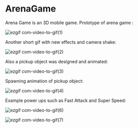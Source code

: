 # ArenaGame
 
Arena Game is an 3D mobile game. Prototype of arena game :

![ezgif com-video-to-gif(1)](https://github.com/omeralpcolak/ArenaGame/assets/112391850/83c5f5c4-f69c-4d39-af12-b194dedb54d5)


Another short gif with new effects and camera shake: 

![ezgif com-video-to-gif(2)](https://github.com/omeralpcolak/ArenaGame/assets/112391850/88855eaf-0667-49da-bb42-2699fa5912c8)

Also a pickup object was designed and animated: 

![ezgif com-video-to-gif(3)](https://github.com/omeralpcolak/ArenaGame/assets/112391850/51a01c41-17cc-4af2-b82b-c28500d38554)

Spawning animation of pickup object:


![ezgif com-video-to-gif(4)](https://github.com/omeralpcolak/ArenaGame/assets/112391850/0c8f98cd-06ef-43b7-9bec-301940441fb1)

Example power ups such as Fast Attack and Super Speed: 

![ezgif com-video-to-gif(6)](https://github.com/omeralpcolak/ArenaGame/assets/112391850/52897610-a5fa-4a58-b892-f070cdad3303)


![ezgif com-video-to-gif(7)](https://github.com/omeralpcolak/ArenaGame/assets/112391850/b60df601-a8bf-4dd7-9f8a-28f035f2a6be)
